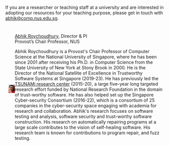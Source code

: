 <style>
.person {
    display: flex;
    flex-direction: row;
    align-items: center;
    padding-top: 25px;
    padding-left: 10px;
    padding-right: 10px;
    padding-bottom: 25px
}
</style>



If you are a researcher or teaching staff at a university and are interested in adopting our resources for your teaching purpose, please get in touch with <abhik@comp.nus.edu.sg>.

<div class="person">
  <div class="profile">
    <img class="profile-img" src="icons/abhik.jpg">
  </div>
  <div class="description">
    <div class="name"><a href="https://abhikrc.com/">Abhik Roychoudhury</a>, Director &amp; PI</div>
    <div class="title">Provost’s Chair Professor, NUS</div>
    <div class="bio">
      <p>Abhik Roychoudhury is a Provost's Chair Professor of Computer Science at the National University of Singapore, where he has been since 2001 after receiving his Ph.D. in Computer Science from the State University of New York at Stony Brook in 2000. He is the Director of the National Satellite of Excellence in Trustworthy Software Systems at Singapore (2019-23). He has previously led the <a href="https://www.comp.nus.edu.sg/~tsunami/">TSUNAMi research center</a> (2015-20), a large five-year long targeted research effort funded by National Research Foundation in the domain of trust-worthy software. He has also helped set up the Singapore Cyber-security Consortium (2016-22), which is a consortium of 25 companies in the cyber-security space engaging with academia for research and collaboration. Abhik's research focuses on software testing and analysis, software security and trust-worthy software construction. His research on automatically repairing programs at a large scale contributes to the vision of self-healing software. His research team is known for contributions to program repair, and fuzz testing.</p>
    </div>
  </div>
</div>